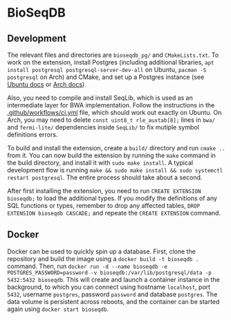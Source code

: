 # BioSeqDB

## Development

The relevant files and directories are `bioseqdb_pg/` and `CMakeLists.txt`. To work on the extension, install Postgres (including additional libraries, `apt install postgresql postgresql-server-dev-all` on Ubuntu, `pacman -S postgresql` on Arch) and CMake, and set up a Postgres instance (see [Ubuntu docs](https://ubuntu.com/server/docs/databases-postgresql) or [Arch docs](https://wiki.archlinux.org/title/PostgreSQL)).

Also, you need to compile and install SeqLib, which is used as an intermediate layer for BWA implementation. Follow the instructions in the [.github/workflows/ci.yml](.github/workflows/ci.yml) file, which should work out exactly on Ubuntu. On Arch, you may need to delete `const uint8_t rle_auxtab[8];` lines in `bwa/` and `fermi-lite/` dependencies inside `SeqLib/` to fix mutiple symbol definitions errors.

To build and install the extension, create a `build/` directory and run `cmake ..` from it. You can now build the extension by running the `make` command in the build directory, and install it with `sudo make install`. A typical development flow is running `make && sudo make install && sudo systemctl restart postgresql`. The entire process should take about a second.

After first installing the extension, you need to run `CREATE EXTENSION bioseqdb;` to load the additional types. If you modify the definitions of any SQL functions or types, remember to drop any affected tables, `DROP EXTENSION bioseqdb CASCADE;` and repeate the `CREATE EXTENSION` command.

## Docker

Docker can be used to quickly spin up a database. First, clone the repository and build the image using a `docker build -t bioseqdb .` command. Then, run `docker run -d --name bioseqdb -e POSTGRES_PASSWORD=password -v bioseqdb:/var/lib/postgresql/data -p 5432:5432 bioseqdb`. This will create and launch a container instance in the background, to which you can connect using hostname `localhost`, port `5432`, username `postgres`, password `password` and database `postgres`. The data volume is persistent across reboots, and the container can be started again using `docker start bioseqdb`.
